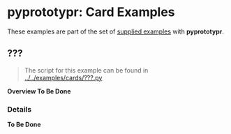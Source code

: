 # pyprototypr: Card Examples

These examples are part of the set of [supplied examples](index.md) with **pyprototypr**.


## ???

> The script for this example can be found in [../../examples/cards/???.py](???.py)

**Overview To Be Done**

### Details

**To Be Done**
